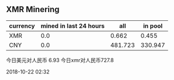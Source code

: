 ## XMR Minering

|currency|mined in last 24 hours|all|in pool|
|---|---|---|---|
|XMR|0.0|0.662|0.455|
|CNY|0.0|481.723|330.947|

今日美元对人民币 6.93	今日xmr对人民币727.8


2018-10-22 02:32